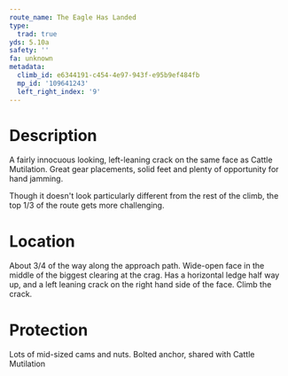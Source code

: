 ```yaml
---
route_name: The Eagle Has Landed
type:
  trad: true
yds: 5.10a
safety: ''
fa: unknown
metadata:
  climb_id: e6344191-c454-4e97-943f-e95b9ef484fb
  mp_id: '109641243'
  left_right_index: '9'
---
```

# Description
A fairly innocuous looking, left-leaning crack on the same face as Cattle Mutilation.   Great gear placements, solid feet and plenty of opportunity for hand jamming.

Though it doesn't look particularly different from the rest of the climb, the top 1/3 of the route gets more challenging.

# Location
About 3/4 of the way along the approach path. Wide-open face in the middle of the biggest clearing at the crag. Has a horizontal ledge half way up, and a left leaning crack on the right hand side of the face.  Climb the crack.

# Protection
Lots of mid-sized cams and nuts.  Bolted anchor, shared with Cattle Mutilation
